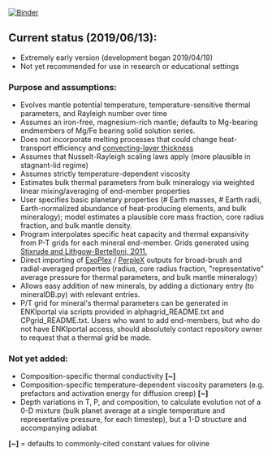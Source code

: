 [![Binder](https://mybinder.org/badge_logo.svg)](https://mybinder.org/v2/gh/camerianm/ExoEvo/master)


## Current status (2019/06/13):
* Extremely early version (development began 2019/04/19)
* Not yet recommended for use in research or educational settings

### Purpose and assumptions:
* Evolves mantle potential temperature, temperature-sensitive thermal parameters, and Rayleigh number over time
* Assumes an iron-free, magnesium-rich mantle; defaults to Mg-bearing endmembers of Mg/Fe bearing solid solution series.
* Does not incorporate melting processes that could change heat-transport efficiency and [convecting-layer thickness](https://doi.org/10.1089/ast.2017.1695)
* Assumes that Nusselt-Rayleigh scaling laws apply (more plausible in stagnant-lid regime)
* Assumes strictly temperature-dependent viscosity
* Estimates bulk thermal parameters from bulk mineralogy via weighted linear mixing/averaging of end-member properties
* User specifies basic planetary properties (# Earth masses, # Earth radii, Earth-normalized abundance of heat-producing elements, and bulk mineralogy); model estimates a plausible core mass fraction, core radius fraction, and bulk mantle density.
* Program interpolates specific heat capacity and thermal expansivity from P-T grids for each mineral end-member. Grids generated using [Stixrude and Lithgow-Bertelloni, 2011.](https://doi.org/10.1111/j.1365-246X.2010.04890.x)
* Direct importing of [ExoPlex](https://github.com/CaymanUnterborn/ExoPlex) / [PerpleX](http://www.perplex.ethz.ch/) outputs for broad-brush and radial-averaged properties (radius, core radius fraction, "representative" average pressure for thermal parameters, and bulk mantle mineralogy) 
* Allows easy addition of new minerals, by adding a dictionary entry (to mineralDB.py) with relevant entries.
* P/T grid for mineral's thermal parameters can be generated in ENKIportal via scripts provided in alphagrid_README.txt and CPgrid_README.txt. Users who want to add end-members, but who do not have ENKIportal access, should absolutely contact repository owner to request that a thermal grid be made.

### Not yet added:
   * Composition-specific thermal conductivity **[~]**
   * Composition-specific temperature-dependent viscosity parameters (e.g. prefactors and activation energy for diffusion creep) **[~]**
   * Depth variations in T, P, and composition, to calculate evolution not of a 0-D mixture (bulk planet average at a single temperature and representative pressure, for each timestep), but a 1-D structure and accompanying adiabat

**[~]** = defaults to commonly-cited constant values for olivine
